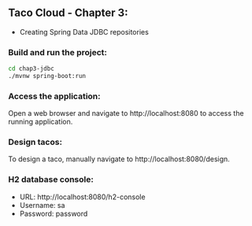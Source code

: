 ## Taco Cloud - Chapter 3: 
* Creating Spring Data JDBC repositories

### Build and run the project:
```bash
cd chap3-jdbc
./mvnw spring-boot:run
```
### Access the application:
Open a web browser and navigate to http://localhost:8080 to access the running application.

### Design tacos:
To design a taco, manually navigate to http://localhost:8080/design.

### H2 database console:
* URL: http://localhost:8080/h2-console
* Username: sa
* Password: password

